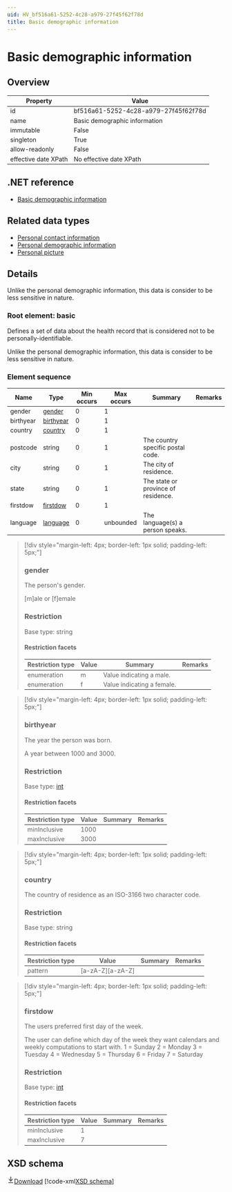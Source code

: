 ```yaml
---
uid: HV_bf516a61-5252-4c28-a979-27f45f62f78d
title: Basic demographic information
---
```


# Basic demographic information

## Overview

Property|Value
---|---
id|bf516a61-5252-4c28-a979-27f45f62f78d
name|Basic demographic information
immutable|False
singleton|True
allow-readonly|False
effective date XPath|No effective date XPath

## .NET reference
- [Basic demographic information](https://go.microsoft.com/fwlink/?LinkID=136050)

## Related data types

- [Personal contact information](xref:HV_162dd12d-9859-4a66-b75f-96760d67072b)
- [Personal demographic information](xref:HV_92ba621e-66b3-4a01-bd73-74844aed4f5b)
- [Personal picture](xref:HV_a5294488-f865-4ce3-92fa-187cd3b58930)

## Details
Unlike the personal demographic information, this data is consider to be less sensitive in nature.

<a name='basic'></a>

### Root element: basic

Defines a set of data about the health record that is considered not to be personally-identifiable.

Unlike the personal demographic information, this data is consider to be less sensitive in nature.

### Element sequence

Name|Type|Min occurs|Max occurs|Summary|Remarks
---|---|---|---|---|---
gender|[gender](#gender)|0|1||
birthyear|[birthyear](#birthyear)|0|1||
country|[country](#country)|0|1||
postcode|string|0|1|The country specific postal code.|
city|string|0|1|The city of residence.|
state|string|0|1|The state or province of residence.|
firstdow|[firstdow](#firstdow)|0|1||
language|[language](xref:HV_3e730686-781f-4616-aa0d-817bba8eb141#language)|0|unbounded|The language(s) a person speaks.|

>[!div style="margin-left: 4px; border-left: 1px solid; padding-left: 5px;"]
>
> <a name='gender'></a>
>
> ### gender
>
> The person's gender.
>
> [m]ale or [f]emale
>
> ### Restriction
>
> Base type: string
>
> #### Restriction facets
>
> Restriction type|Value|Summary|Remarks
> ---|---|---|---
> enumeration|m|Value indicating a male.|
> enumeration|f|Value indicating a female.|
>
>

>[!div style="margin-left: 4px; border-left: 1px solid; padding-left: 5px;"]
>
> <a name='birthyear'></a>
>
> ### birthyear
>
> The year the person was born.
>
> A year between 1000 and 3000.
>
> ### Restriction
>
> Base type: [int](xref:HV_1ed1cba6-9530-44a3-b7b5-e8219690ebcf#int)
>
> #### Restriction facets
>
> Restriction type|Value|Summary|Remarks
> ---|---|---|---
> minInclusive|1000||
> maxInclusive|3000||
>
>

>[!div style="margin-left: 4px; border-left: 1px solid; padding-left: 5px;"]
>
> <a name='country'></a>
>
> ### country
>
> The country of residence as an ISO-3166 two character code.
>
> ### Restriction
>
> Base type: string
>
> #### Restriction facets
>
> Restriction type|Value|Summary|Remarks
> ---|---|---|---
> pattern|[a-zA-Z][a-zA-Z]||
>
>

>[!div style="margin-left: 4px; border-left: 1px solid; padding-left: 5px;"]
>
> <a name='firstdow'></a>
>
> ### firstdow
>
> The users preferred first day of the week.
>
> The user can define which day of the week they want calendars and weekly computations to start with. 1 = Sunday 2 = Monday 3 = Tuesday 4 = Wednesday 5 = Thursday 6 = Friday 7 = Saturday
>
> ### Restriction
>
> Base type: [int](xref:HV_1ed1cba6-9530-44a3-b7b5-e8219690ebcf#int)
>
> #### Restriction facets
>
> Restriction type|Value|Summary|Remarks
> ---|---|---|---
> minInclusive|1||
> maxInclusive|7||
>
>

## XSD schema
[![Download](/healthvault/images/download.png)Download](xsd/basic.xsd)
[!code-xml[XSD schema](xsd/basic.xsd)]
